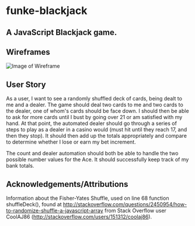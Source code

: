 # funke-blackjack
## A JavaScript Blackjack game.

## Wireframes

![Image of Wireframe](https://farm6.staticflickr.com/5692/21772505492_c02f5b7e62_k.jpg)

## User Story

As a user, I want to see a randomly shuffled deck of cards, being dealt to me and a dealer. The game should deal two cards to me and two cards to the dealer, one of whom's cards should be face down. I should then be able to ask for more cards until I bust by going over 21 or am satisfied with my hand. At that point, the automated dealer should go through a series of steps to play as a dealer in a casino would (must hit until they reach 17, and then they stop). It should then add up the totals appropriately and compare to determine whether I lose or earn my bet increment.

The count and dealer automation should both be able to handle the two possible number values for the Ace. It should successfully keep track of my bank totals.

## Acknowledgements/Attributions

Information about the Fisher-Yates Shuffle, used on line 68 function shuffleDeck(), found at http://stackoverflow.com/questions/2450954/how-to-randomize-shuffle-a-javascript-array from Stack Overflow user CoolAJ86 (http://stackoverflow.com/users/151312/coolaj86).